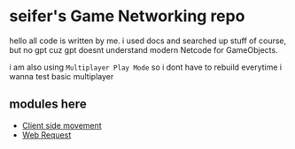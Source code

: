 # seifer's Game Networking repo

hello all code is written by me. i used docs and searched up stuff of course, but no gpt cuz gpt doesnt understand modern Netcode for GameObjects.

i am also using `Multiplayer Play Mode` so i dont have to rebuild everytime i wanna test basic multiplayer

## modules here
- [Client side movement](https://github.com/zsfer/gamenetworking_master/tree/master/Assets/_Modules/Client_Side_Movement)
- [Web Request](https://github.com/zsfer/gamenetworking_master/tree/master/Assets/_Modules/WebRequest)
